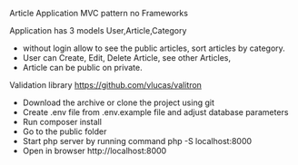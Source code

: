 Article Application 
MVC pattern no Frameworks

Application 
has 3 models User,Article,Category 

- without login allow to see the public articles, sort articles by category.
- User can Create, Edit, Delete Article, see other Articles,
- Article can be public on private. 


Validation library https://github.com/vlucas/valitron



- Download the archive or clone the project using git
- Create .env file from .env.example file and adjust database parameters
- Run composer install
- Go to the public folder
- Start php server by running command php -S localhost:8000
- Open in browser http://localhost:8000
